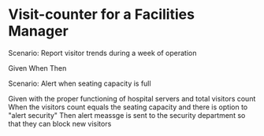 # Visit-counter for a Facilities Manager

Scenario: Report visitor trends during a week of operation

  Given
  When
  Then

Scenario: Alert when seating capacity is full

  Given with the proper functioning of hospital servers and total visitors count
  When the visitors count equals the seating capacity 
  and there is option to "alert security"
  Then alert meassge is sent to the security department 
  so that they can block new visitors
